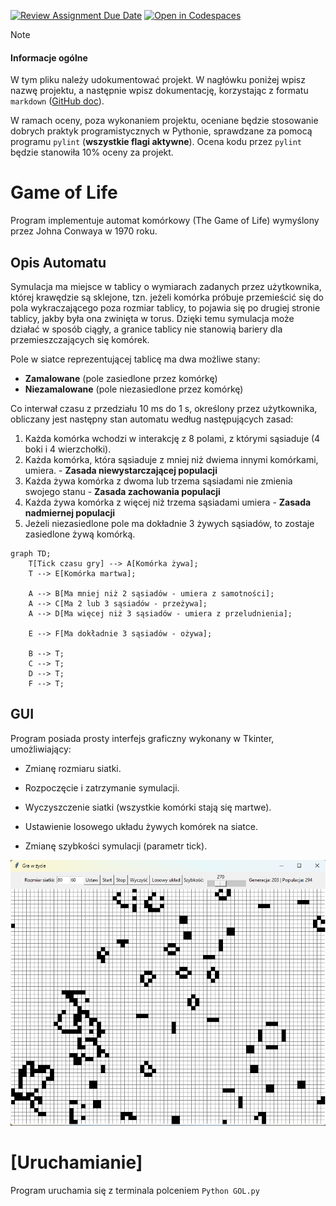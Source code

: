 [![Review Assignment Due Date](https://classroom.github.com/assets/deadline-readme-button-22041afd0340ce965d47ae6ef1cefeee28c7c493a6346c4f15d667ab976d596c.svg)](https://classroom.github.com/a/e9oOIXnI)
[![Open in Codespaces](https://classroom.github.com/assets/launch-codespace-2972f46106e565e64193e422d61a12cf1da4916b45550586e14ef0a7c637dd04.svg)](https://classroom.github.com/open-in-codespaces?assignment_repo_id=17857811)

> [!NOTE]
>
> #### Informacje ogólne
> W tym pliku należy udokumentować projekt. W nagłówku poniżej wpisz nazwę projektu, a następnie wpisz dokumentację, korzystając z formatu `markdown` ([GitHub doc](https://docs.github.com/en/get-started/writing-on-github/getting-started-with-writing-and-formatting-on-github/basic-writing-and-formatting-syntax)).
>
> W ramach oceny, poza wykonaniem projektu, oceniane będzie stosowanie dobrych praktyk programistycznych w Pythonie, sprawdzane za pomocą programu `pylint` (**wszystkie flagi aktywne**). Ocena kodu przez `pylint` będzie stanowiła 10% oceny za projekt.

# Game of Life

Program implementuje automat komórkowy (The Game of Life) wymyślony przez Johna Conwaya w 1970 roku.

## Opis Automatu

Symulacja ma miejsce w tablicy o wymiarach zadanych przez użytkownika, której krawędzie są sklejone, tzn. jeżeli komórka próbuje przemieścić się do pola wykraczającego poza rozmiar tablicy, to pojawia się po drugiej stronie tablicy, jakby była ona zwinięta w torus. Dzięki temu symulacja może działać w sposób ciągły, a granice tablicy nie stanowią bariery dla przemieszczających się komórek.

Pole w siatce reprezentującej tablicę ma dwa możliwe stany:
- **Zamalowane** (pole zasiedlone przez komórkę)
- **Niezamalowane** (pole niezasiedlone przez komórkę)

Co interwał czasu z przedziału 10 ms do 1 s, określony przez użytkownika, obliczany jest następny stan automatu według następujących zasad:

1. Każda komórka wchodzi w interakcję z 8 polami, z którymi sąsiaduje (4 boki i 4 wierzchołki).
2. Każda komórka, która sąsiaduje z mniej niż dwiema innymi komórkami, umiera. - **Zasada niewystarczającej populacji**
3. Każda żywa komórka z dwoma lub trzema sąsiadami nie zmienia swojego stanu - **Zasada zachowania populacji**
4. Każda żywa komórka z więcej niż trzema sąsiadami umiera - **Zasada nadmiernej populacji**
5. Jeżeli niezasiedlone pole ma dokładnie 3 żywych sąsiadów, to zostaje zasiedlone żywą komórką.

```mermaid
graph TD;
    T[Tick czasu gry] --> A[Komórka żywa];
    T --> E[Komórka martwa];
    
    A --> B[Ma mniej niż 2 sąsiadów - umiera z samotności];
    A --> C[Ma 2 lub 3 sąsiadów - przeżywa];
    A --> D[Ma więcej niż 3 sąsiadów - umiera z przeludnienia];
    
    E --> F[Ma dokładnie 3 sąsiadów - ożywa];
    
    B --> T;
    C --> T;
    D --> T;
    F --> T;
```

## GUI

Program posiada prosty interfejs graficzny wykonany w Tkinter, umożliwiający:

* Zmianę rozmiaru siatki.

* Rozpoczęcie i zatrzymanie symulacji.

* Wyczyszczenie siatki (wszystkie komórki stają się martwe).

* Ustawienie losowego układu żywych komórek na siatce.

* Zmianę szybkości symulacji (parametr tick).


![Screen GUI](images/screen.png)


# [Uruchamianie]

Program uruchamia się z terminala polceniem  `Python GOL.py`

